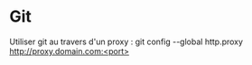 # Git

Utiliser git au travers d'un proxy :
git config --global http.proxy http://proxy.domain.com:<port>
